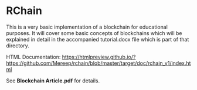 # RChain
This is a very basic implementation of a blockchain for educational purposes. It will cover some basic concepts
of blockchains which will be explained in detail in the accompanied tutorial.docx file which is part of that directory.

HTML Documentation: https://htmlpreview.github.io/?https://github.com/Mereep/rchain/blob/master/target/doc/rchain_v1/index.html

See **Blockchain Article.pdf** for details.
